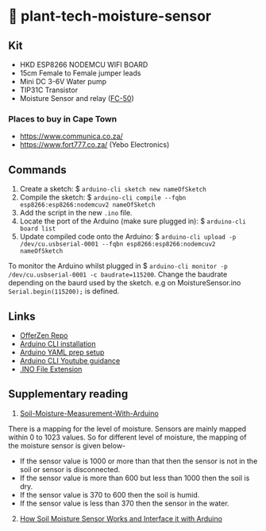 # 🌱 plant-tech-moisture-sensor

## Kit

- HKD ESP8266 NODEMCU WIFI BOARD
- 15cm Female to Female jumper leads
- Mini DC 3-6V Water pump
- TIP31C Transistor
- Moisture Sensor and relay ([FC-50](https://www.mantech.co.za/datasheets/products/FC-50_BG.pdf))

### Places to buy in Cape Town

- https://www.communica.co.za/
- https://www.fort777.co.za/ (Yebo Electronics)

## Commands

1. Create a sketch: $ `arduino-cli sketch new nameOfSketch`
2. Compile the sketch: $ `arduino-cli compile --fqbn esp8266:esp8266:nodemcuv2 nameOfSketch`
3. Add the script in the new `.ino` file.
4. Locate the port of the Arduino (make sure plugged in): $ `arduino-cli board list`
5. Update compiled code onto the Arduino: $ `arduino-cli upload -p /dev/cu.usbserial-0001 --fqbn esp8266:esp8266:nodemcuv2 nameOfSketch`

To monitor the Arduino whilst plugged in $ `arduino-cli monitor -p /dev/cu.usbserial-0001 -c baudrate=115200`. Change the baudrate depending on the baurd used by the sketch. e.g on MoistureSensor.ino `Serial.begin(115200);` is defined.

## Links

- [OfferZen Repo](https://github.com/OfferZen-Community/plant_tech_ams/tree/main)
- [Arduino CLI installation](https://arduino.github.io/arduino-cli/0.33/installation/)
- [Arduino YAML prep setup](https://github.com/OfferZen-Community/plant_tech_ams/blob/main/prep-arduino-cli.md)
- [Arduino CLI Youtube guidance](https://www.youtube.com/watch?v=8LPSjucQoso&ab_channel=datasith)
- [.INO File Extension](https://fileinfo.com/extension/ino)

## Supplementary reading

1. [Soil-Moisture-Measurement-With-Arduino](https://www.instructables.com/Soil-Moisture-Measurement-With-Arduino)

There is a mapping for the level of moisture. Sensors are mainly mapped within 0 to 1023 values. So for different level of moisture, the mapping of the moisture sensor is given below-

- If the sensor value is 1000 or more than that then the sensor is not in the soil or sensor is disconnected.
- If the sensor value is more than 600 but less than 1000 then the soil is dry.
- If the sensor value is 370 to 600 then the soil is humid.
- If the sensor value is less than 370 then the sensor in the water.

2. [How Soil Moisture Sensor Works and Interface it with Arduino](https://lastminuteengineers.com/soil-moisture-sensor-arduino-tutorial/)
